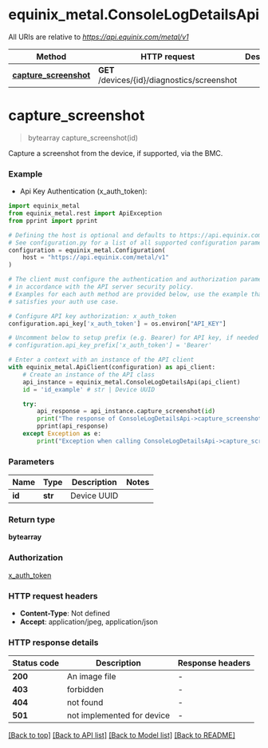# equinix_metal.ConsoleLogDetailsApi

All URIs are relative to *https://api.equinix.com/metal/v1*

Method | HTTP request | Description
------------- | ------------- | -------------
[**capture_screenshot**](ConsoleLogDetailsApi.md#capture_screenshot) | **GET** /devices/{id}/diagnostics/screenshot | 


# **capture_screenshot**
> bytearray capture_screenshot(id)



Capture a screenshot from the device, if supported, via the BMC.

### Example

* Api Key Authentication (x_auth_token):

```python
import equinix_metal
from equinix_metal.rest import ApiException
from pprint import pprint

# Defining the host is optional and defaults to https://api.equinix.com/metal/v1
# See configuration.py for a list of all supported configuration parameters.
configuration = equinix_metal.Configuration(
    host = "https://api.equinix.com/metal/v1"
)

# The client must configure the authentication and authorization parameters
# in accordance with the API server security policy.
# Examples for each auth method are provided below, use the example that
# satisfies your auth use case.

# Configure API key authorization: x_auth_token
configuration.api_key['x_auth_token'] = os.environ["API_KEY"]

# Uncomment below to setup prefix (e.g. Bearer) for API key, if needed
# configuration.api_key_prefix['x_auth_token'] = 'Bearer'

# Enter a context with an instance of the API client
with equinix_metal.ApiClient(configuration) as api_client:
    # Create an instance of the API class
    api_instance = equinix_metal.ConsoleLogDetailsApi(api_client)
    id = 'id_example' # str | Device UUID

    try:
        api_response = api_instance.capture_screenshot(id)
        print("The response of ConsoleLogDetailsApi->capture_screenshot:\n")
        pprint(api_response)
    except Exception as e:
        print("Exception when calling ConsoleLogDetailsApi->capture_screenshot: %s\n" % e)
```



### Parameters

Name | Type | Description  | Notes
------------- | ------------- | ------------- | -------------
 **id** | **str**| Device UUID | 

### Return type

**bytearray**

### Authorization

[x_auth_token](../README.md#x_auth_token)

### HTTP request headers

 - **Content-Type**: Not defined
 - **Accept**: application/jpeg, application/json

### HTTP response details
| Status code | Description | Response headers |
|-------------|-------------|------------------|
**200** | An image file |  -  |
**403** | forbidden |  -  |
**404** | not found |  -  |
**501** | not implemented for device |  -  |

[[Back to top]](#) [[Back to API list]](../README.md#documentation-for-api-endpoints) [[Back to Model list]](../README.md#documentation-for-models) [[Back to README]](../README.md)

